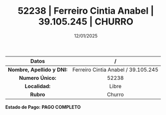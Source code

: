 ﻿---
title: 52238 | Ferreiro Cintia Anabel | 39.105.245 | CHURRO
date: 12/01/2025
draft: false
tags: ['libre', 'titular', 'churro']
---

|          **Datos**          |  /  |
|:---------------------------:|:---:|
| **Nombre, Apellido y DNI:** | Ferreiro Cintia Anabel / 39.105.245 |
|      **Numero Único:**      | 52238 |
|        **Localidad:**       | Libre |
|          **Rubro**          | Churro |

**Estado de Pago:** **PAGO COMPLETO**
